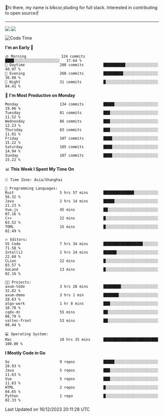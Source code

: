 👋hi there, my name is blkcor,studing for full stack.
Interested in contributing to open source✌️

<hr/>

![](https://github-readme-stats.vercel.app/api?username=blkcor)
<a href="https://github.com/blkcor/github-readme-stats">
    <img align="left" src="https://github-readme-stats.vercel.app/api/top-langs/?username=blkcor&hide=jupyter%20notebook,shaderlab,tex,c%23&langs_count=9" />
</a>


<!--START_SECTION:waka-->
![Code Time](http://img.shields.io/badge/Code%20Time-806%20hrs%2017%20mins-blue)

**I'm an Early 🐤** 

```text
🌞 Morning                124 commits         ████░░░░░░░░░░░░░░░░░░░░░   17.64 % 
🌆 Daytime                288 commits         ██████████░░░░░░░░░░░░░░░   40.97 % 
🌃 Evening                260 commits         █████████░░░░░░░░░░░░░░░░   36.98 % 
🌙 Night                  31 commits          █░░░░░░░░░░░░░░░░░░░░░░░░   04.41 % 
```
📅 **I'm Most Productive on Monday** 

```text
Monday                   134 commits         █████░░░░░░░░░░░░░░░░░░░░   19.06 % 
Tuesday                  81 commits          ███░░░░░░░░░░░░░░░░░░░░░░   11.52 % 
Wednesday                86 commits          ███░░░░░░░░░░░░░░░░░░░░░░   12.23 % 
Thursday                 83 commits          ███░░░░░░░░░░░░░░░░░░░░░░   11.81 % 
Friday                   107 commits         ████░░░░░░░░░░░░░░░░░░░░░   15.22 % 
Saturday                 105 commits         ████░░░░░░░░░░░░░░░░░░░░░   14.94 % 
Sunday                   107 commits         ████░░░░░░░░░░░░░░░░░░░░░   15.22 % 
```


📊 **This Week I Spent My Time On** 

```text
🕑︎ Time Zone: Asia/Shanghai

💬 Programming Languages: 
Rust                     5 hrs 57 mins       ██████████████░░░░░░░░░░░   56.32 % 
Java                     2 hrs 14 mins       █████░░░░░░░░░░░░░░░░░░░░   21.23 % 
Vue.js                   45 mins             ██░░░░░░░░░░░░░░░░░░░░░░░   07.16 % 
C++                      22 mins             █░░░░░░░░░░░░░░░░░░░░░░░░   03.52 % 
TOML                     15 mins             █░░░░░░░░░░░░░░░░░░░░░░░░   02.49 % 

🔥 Editors: 
VS Code                  7 hrs 34 mins       ██████████████████░░░░░░░   71.58 % 
IntelliJ                 2 hrs 24 mins       ██████░░░░░░░░░░░░░░░░░░░   22.68 % 
CLion                    22 mins             █░░░░░░░░░░░░░░░░░░░░░░░░   03.57 % 
GoLand                   13 mins             █░░░░░░░░░░░░░░░░░░░░░░░░   02.16 % 

🐱‍💻 Projects: 
axum-todo                3 hrs 28 mins       ████████░░░░░░░░░░░░░░░░░   32.82 % 
axum-demo                3 hrs 1 min         ███████░░░░░░░░░░░░░░░░░░   28.63 % 
algo-work                1 hr 8 mins         ███░░░░░░░░░░░░░░░░░░░░░░   10.78 % 
cqdx-dc                  55 mins             ██░░░░░░░░░░░░░░░░░░░░░░░   08.79 % 
valtec-front             53 mins             ██░░░░░░░░░░░░░░░░░░░░░░░   08.44 % 

💻 Operating System: 
Mac                      10 hrs 35 mins      █████████████████████████   100.00 % 
```

**I Mostly Code in Go** 

```text
Go                       9 repos             █████░░░░░░░░░░░░░░░░░░░░   20.93 % 
Java                     5 repos             ███░░░░░░░░░░░░░░░░░░░░░░   11.63 % 
Vue                      5 repos             ███░░░░░░░░░░░░░░░░░░░░░░   11.63 % 
HTML                     2 repos             █░░░░░░░░░░░░░░░░░░░░░░░░   04.65 % 
Python                   1 repo              █░░░░░░░░░░░░░░░░░░░░░░░░   02.33 % 
```




 Last Updated on 16/12/2023 20:11:28 UTC
<!--END_SECTION:waka-->


